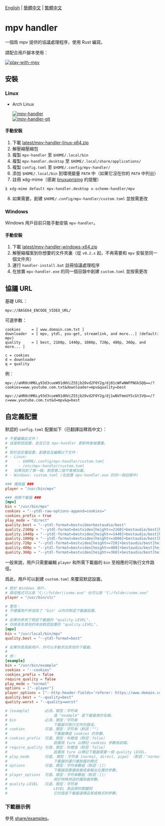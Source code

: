 [English][readme-en] | [簡體中文][readme-zh-hans] | [繁體中文][readme-zh-hant]

[readme-en]: https://github.com/akiirui/mpv-handler/blob/main/README.md
[readme-zh-hans]: https://github.com/akiirui/mpv-handler/blob/main/README.zh-Hans.md
[readme-zh-hant]: https://github.com/akiirui/mpv-handler/blob/main/README.zh-Hant.md

# mpv handler

一個爲 mpv 提供的協議處理程序，使用 Rust 編寫。

請配合用戶腳本使用：

[![play-with-mpv][badges-play-with-mpv]][greasyfork-play-with-mpv]

## 安裝

### Linux

- Arch Linux

  [![mpv-handler][badges-aur]][download-aur] \
  [![mpv-handler-git][badges-aur-git]][download-aur-git]

#### 手動安裝

1. 下載 [latest/mpv-handler-linux-x64.zip][download-linux]
2. 解壓縮壓縮包
3. 複製 `mpv-handler` 至 `$HOME/.local/bin`
4. 複製 `mpv-handler.desktop` 至 `$HOME/.local/share/applications/`
5. 複製 `config.toml` 至 `$HOME/.config/mpv-handler/`
6. 添加 `$HOME/.local/bin` 到環境變量 `PATH` 中（如果它沒在你的 `PATH` 中列出）
7. 註冊 xdg-mime（感謝 [linuxuprising][linuxuprising] 的提醒）

```
$ xdg-mime default mpv-handler.desktop x-scheme-handler/mpv
```

8. 如果需要，創建 `$HOME/.config/mpv-handler/custom.toml` 並按需更改

### Windows

Windows 用戶目前只能手動安裝 `mpv-handler`。

#### 手動安裝

1. 下載 [latest/mpv-handler-windows-x64.zip][download-windows]
2. 解壓縮檔案到你想要的文件夾裏（從 `v0.2.x` 起，不再需要和 `mpv` 安裝至同一個文件夾）
3. 運行 `handler-install.bat` 註冊協議處理程序
4. 在放置 `mpv-handler.exe` 的同一個目錄中創建 `custom.toml` 並按需更改

[badges-aur-git]: https://img.shields.io/aur/version/mpv-handler-git?label=mpv-handler-git&style=for-the-badge
[badges-aur]: https://img.shields.io/aur/version/mpv-handler?label=mpv-handler&style=for-the-badge
[badges-play-with-mpv]: https://img.shields.io/badge/dynamic/json?style=for-the-badge&label=play-with-mpv&prefix=v&query=version&url=https%3A%2F%2Fgreasyfork.org%2Fscripts%2F416271.json
[download-aur-git]: https://aur.archlinux.org/packages/mpv-handler-git/
[download-aur]: https://aur.archlinux.org/packages/mpv-handler/
[download-linux]: https://github.com/akiirui/mpv-handler/releases/latest/download/mpv-handler-linux-x64.zip
[download-windows]: https://github.com/akiirui/mpv-handler/releases/latest/download/mpv-handler-windows-x64.zip
[greasyfork-play-with-mpv]: https://greasyfork.org/scripts/416271-play-with-mpv
[linuxuprising]: https://www.linuxuprising.com/2021/07/open-youtube-and-more-videos-from-your.html

## 協議 URL

基礎 URL：

```
mpv://BASE64_ENCODE_VIDEO_URL/
```

可選參數：

```
cookies     = [ www.domain.com.txt ]
downloader  = [ mpv, ytdl, you-get, streamlink, and more...] (default: mpv)
quality     = [ best, 2160p, 1440p, 1080p, 720p, 480p, 360p, and more... ]

c = cookies
d = downloader
q = quality
```

例：

```
mpv://aHR0cHM6Ly93d3cueW91dHViZS5jb20vd2F0Y2g/dj01cWFwNWFPNGk5QQ==/?cookies=www.youtube.com.txt&downloader=mpv&quality=best

mpv://aHR0cHM6Ly93d3cueW91dHViZS5jb20vd2F0Y2g/dj1wNVFmeUY5cGtIVQ==/?c=www.youtube.com.txt&d=mpv&q=best
```

## 自定義配置

默認的 `config.toml` 配置如下（已翻譯註釋爲中文）：

```toml
# 不要編輯此文件！
# 這是默認設置，並且它在 mpv-handler 更新時會被覆蓋。
#
# 對於自定義設置，創建並且編輯以下文件：
# - Linux:
#     - $HOME/.config/mpv-handler/custom.toml
#     - /etc/mpv-handler/custom.toml
#   如果找到了第一個，那麼第二個不會被加載。
# - Windows: custom.toml (在放置 mpv-handler.exe 的同一個目錄中)

### 播放器 ###
player = "/usr/bin/mpv"

### 視頻下載器 ###
[mpv]
bin = "/usr/bin/mpv"
cookies = "--ytdl-raw-options-append=cookies="
cookies_prefix = true
play_mode = "direct"
quality.best = "--ytdl-format=bestvideo+bestaudio/best"
quality.2160p = "--ytdl-format=bestvideo[height<=2160]+bestaudio/best[height<=2160]/best"
quality.1440p = "--ytdl-format=bestvideo[height<=1440]+bestaudio/best[height<=1440]/best"
quality.1080p = "--ytdl-format=bestvideo[height<=1080]+bestaudio/best[height<=1080]/best"
quality.720p = "--ytdl-format=bestvideo[height<=720]+bestaudio/best[height<=720]/best"
quality.480p = "--ytdl-format=bestvideo[height<=480]+bestaudio/best[height<=480]/best"
quality.360p = "--ytdl-format=bestvideo[height<=360]+bestaudio/best[height<=360]/best"
```

一般來說，用戶只需要編輯 `player` 和所需下載器的 `bin` 至相應的可執行文件路徑。

爲此，用戶可以創建 `custom.toml` 來覆寫默認設置。

```toml
# 對於 Windows 用戶，
# 路徑格式可以是 "C:\\folder\\some.exe" 也可以是 "C:/folder/some.exe"
player = "/usr/bin/vlc"

# 警告：
# 不建議用戶修改除了 "bin" 以外的默認下載器設置。
#
# 如果你修改了默認下載器的 "quality.LEVEL"，
# 你將丟失其他的來自默認設置的 "quality.LEVEL"。
[mpv]
bin = "/usr/local/bin/mpv"
quality.best = "--ytdl-format=best"

# 如果你是高級用戶，你可以手動添加其他的下載器。
#
# 例：
[example]
bin = "/usr/bin/example"
cookies = "--cookies"
cookies_prefix = false
require_quality = false
play_mode = "normal"
options = ["--player"]
player_options = ["--http-header-fields='referer: https://www.domain.com'"]
quality.best = "--quality=best"
quality.worst = "--quality=worst"

# [example]       必須，類型：字符串
#                     值 "example" 是下載器表的名稱。
# bin             必須，類型：字符串
#                     下載器可執行文件的路徑。
# cookies         可選，類型：字符串（默認：""）
#                     下載器傳遞 cookies 的參數。
# cookies_prefix  可選，類型：布爾值（默認：false）
#                     設置爲 ture 以標記 cookies 參數爲前綴。
# require_quality 可選，類型：布爾值（默認：false）
#                     設置爲 ture 以標記下載器需要一個 quality LEVEL。
# play_mode       可選, 類型：字符串 [normal, direct, pipe] （默認："normal")
#                     下載器的運行播放器的模式
# options         可選，類型：字符串數組（默認：[]）
#                     下載器設置播放器或者輸出位置的參數。
# player_options  可選，類型：字符串數組（默認：[]）
#                     用於特殊用途的播放器參數。
# quality.LEVEL   可選，類型：字符串
#                     LEVEL 是品質的關鍵詞
#                     它的值是下載器選擇品質或格式的參數。
```

### 下載器示例

參見 [share/examples][examples]。

[examples]: https://github.com/akiirui/mpv-handler/tree/main/share/examples
